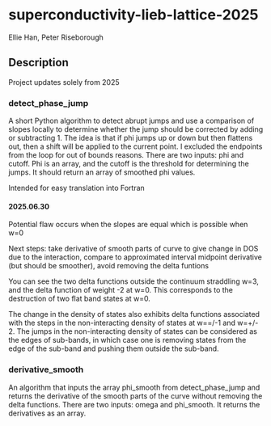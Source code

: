 # superconductivity-lieb-lattice-2025
Ellie Han, Peter Riseborough

## Description

Project updates solely from 2025

### detect_phase_jump

A short Python algorithm to detect abrupt jumps and use a comparison of slopes locally to determine whether the jump should be corrected by adding or subtracting 1. The idea is that if phi jumps up or down but then flattens out, then a shift will be applied to the current point. I excluded the endpoints from the loop for out of bounds reasons. There are two inputs: phi and cutoff. Phi is an array, and the cutoff is the threshold for determining the jumps. It should return an array of smoothed phi values.

Intended for easy translation into Fortran

#### 2025.06.30 

Potential flaw occurs when the slopes are equal which is possible when w=0

Next steps: take derivative of smooth parts of curve to give change in DOS due to the interaction, compare to approximated interval midpoint derivative (but should be smoother), avoid removing the delta funtions

You can see the two delta functions outside the continuum straddling w=3, and the delta function of weight -2 at w=0. This corresponds to the destruction of two flat band states at w=0.

The change in the density of states also exhibits delta functions associated with the steps in the non-interacting density of states at w==/-1 and w=+/- 2. The jumps in the non-interacting density of states can be considered as the edges of sub-bands, in which case one is removing states from the edge of the sub-band and pushing them outside the sub-band.

### derivative_smooth

An algorithm that inputs the array phi_smooth from detect_phase_jump and returns the derivative of the smooth parts of the curve without removing the delta functions. There are two inputs: omega and phi_smooth. It returns the derivatives as an array. 